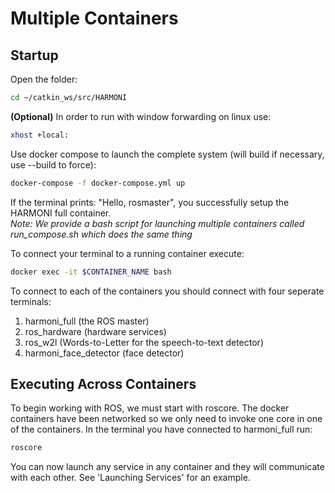 # Multiple Containers

## Startup
Open the folder:
```bash
cd ~/catkin_ws/src/HARMONI
```
**(Optional)** In order to run with window forwarding on linux use:
```bash
xhost +local:
```
 Use docker compose to launch the complete system (will build if necessary, use --build to force):
```bash
docker-compose -f docker-compose.yml up
```

If the terminal prints: "Hello, rosmaster", you successfully setup the HARMONI full container.  
*Note: We provide a bash script for launching multiple containers called run_compose.sh which does the same thing*

To connect your terminal to a running container execute:
```bash
docker exec -it $CONTAINER_NAME bash
```

To connect to each of the containers you should connect with four seperate terminals:
1. harmoni_full (the ROS master)
2. ros_hardware (hardware services)
3. ros_w2l (Words-to-Letter for the speech-to-text detector)
4. harmoni_face_detector (face detector)


## Executing Across Containers
 
To begin working with ROS, we must start with roscore. The docker containers have been networked so we only need to invoke one core in one of the containers. In the terminal you have connected to harmoni_full run:
```bash
roscore
```

You can now launch any service in any container and they will communicate with each other. See 'Launching Services' for an example.

